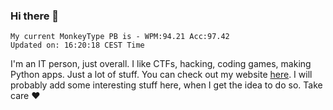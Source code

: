 ### Hi there 👋
<!-- PB START -->
```
My current MonkeyType PB is - WPM:94.21 Acc:97.42
Updated on: 16:20:18 CEST Time
```
<!-- PB END -->
I'm an IT person, just overall. I like CTFs, hacking, coding games, making Python apps. Just a lot of stuff.
You can check out my website [here](https://skill3472.github.io/).
I will probably add some interesting stuff here, when I get the idea to do so. Take care ❤️
